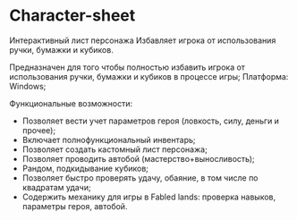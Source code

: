 # Character-sheet
Интерактивный лист персонажа
Избавляет игрока от использования ручки, бумажки и кубиков.

Предназначен для того чтобы полностью избавить игрока от использования ручки, бумажки и кубиков в процессе игры;
Платформа: Windows;

Функциональные возможности:
- Позволяет вести учет параметров героя (ловкость, силу, деньги и прочее);
- Включает полнофункциональный инвентарь;
- Позволяет создать кастомный лист персонажа;
- Позволяет проводить автобой (мастерство+выносливость);
- Рандом, подкидывание кубиков;
- Позволяет быстро проверять удачу, обаяние, в том числе по квадратам удачи;
- Содержить механику для игры в Fabled lands: проверка навыков, параметры героя, автобой.
